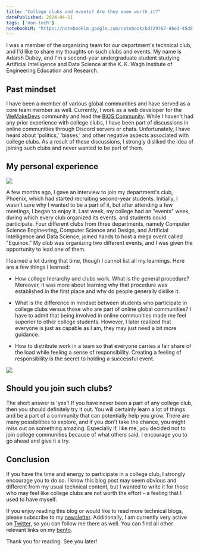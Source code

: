 ```yaml
---
title: "College clubs and events? Are they even worth it?"
datePublished: 2024-04-11
tags: ['non-tech']
notebookLM: "https://notebooklm.google.com/notebook/bd729767-86e3-45d8-bb69-3f291858e712?artifactId=561e493d-2869-436e-b435-34a10bfdc409"
---
```


I was a member of the organizing team for our department's technical club, and I'd like to share my thoughts on such clubs and events. My name is Adarsh Dubey, and I'm a second-year undergraduate student studying Artificial Intelligence and Data Science at the K. K. Wagh Institute of Engineering Education and Research.

## Past mindset

I have been a member of various global communities and have served as a core team member as well. Currently, I work as a web developer for the [WeMakeDevs](https://twitter.com/wemakedevs) community and lead the [BiOS Community](https://twitter.com/bios_twt). While I haven't had any prior experience with college clubs, I have been part of discussions in online communities through Discord servers or chats. Unfortunately, I have heard about 'politics,' 'biases,' and other negative aspects associated with college clubs. As a result of these discussions, I strongly disliked the idea of joining such clubs and never wanted to be part of them.

## My personal experience

![](https://cdn.hashnode.com/res/hashnode/image/upload/v1712856788107/fde25ae2-acfe-4b23-86b8-ea275bb220be.png)

A few months ago, I gave an interview to join my department's club, Phoenix, which had started recruiting second-year students. Initially, I wasn't sure why I wanted to be a part of it, but after attending a few meetings, I began to enjoy it. Last week, my college had an "events" week, during which every club organized its events, and students could participate. Four different clubs from three departments, namely Computer Science Engineering, Computer Science and Design, and Artificial Intelligence and Data Science, joined hands to host a mega event called "Equinox." My club was organizing two different events, and I was given the opportunity to lead one of them.

I learned a lot during that time, though I cannot list all my learnings. Here are a few things I learned:

* How college hierarchy and clubs work. What is the general procedure? Moreover, it was more about learning why that procedure was established in the first place and why do people generally dislike it.
    
* What is the difference in mindset between students who participate in college clubs versus those who are part of online global communities? I have to admit that being involved in online communities made me feel superior to other college students. However, I later realized that everyone is just as capable as I am, they may just need a bit more guidance.
    
* How to distribute work in a team so that everyone carries a fair share of the load while feeling a sense of responsibility. Creating a feeling of responsibility is the secret to holding a successful event.
    

![](https://cdn.hashnode.com/res/hashnode/image/upload/v1712857126640/0b3b6c8e-1e93-40ac-a936-9ae08d811456.jpeg)

## Should you join such clubs?

The short answer is 'yes'! If you have never been a part of any college club, then you should definitely try it out. You will certainly learn a lot of things and be a part of a community that can potentially help you grow. There are many possibilities to explore, and if you don't take the chance, you might miss out on something amazing. Especially if, like me, you decided not to join college communities because of what others said, I encourage you to go ahead and give it a try.

## Conclusion

If you have the time and energy to participate in a college club, I strongly encourage you to do so. I know this blog post may seem obvious and different from my usual technical content, but I wanted to write it for those who may feel like college clubs are not worth the effort - a feeling that I used to have myself.

If you enjoy reading this blog or would like to read more technical blogs, please subscribe to my [newsletter](https://blog.adarshdubey.com/newsletter). Additionally, I am currently very active on [Twitter](https://twitter.com/inclinedadarsh), so you can follow me there as well. You can find all other relevant links on my [bento](https://bento.me/adarsh).

Thank you for reading. See you later!